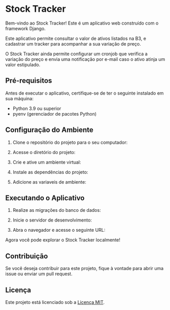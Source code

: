 # Stock Tracker

Bem-vindo ao Stock Tracker! Este é um aplicativo web construído com o framework Django.

Este aplicativo permite consultar o valor de ativos listados na B3, e cadastrar um tracker para
acompanhar a sua variação de preço.

O Stock Tracker ainda permite configurar um cronjob que verifica a variação do preço e envia uma
notificação por e-mail caso o ativo atinja um valor estipulado.

## Pré-requisitos

Antes de executar o aplicativo, certifique-se de ter o seguinte instalado em sua máquina:

- Python 3.9 ou superior
- pyenv (gerenciador de pacotes Python)

## Configuração do Ambiente

1. Clone o repositório do projeto para o seu computador:

2. Acesse o diretório do projeto:

3. Crie e ative um ambiente virtual:

4. Instale as dependências do projeto:

5. Adicione as variaveis de ambiente:

## Executando o Aplicativo

1. Realize as migrações do banco de dados:


2. Inicie o servidor de desenvolvimento:


3. Abra o navegador e acesse o seguinte URL:


Agora você pode explorar o Stock Tracker localmente!

## Contribuição

Se você deseja contribuir para este projeto, fique à vontade para abrir uma issue ou enviar um pull request.

## Licença

Este projeto está licenciado sob a [Licença MIT](LICENSE).

